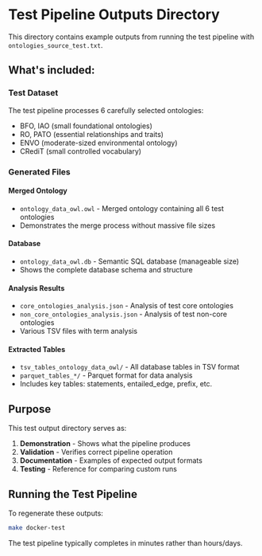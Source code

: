 # Test Pipeline Outputs Directory

This directory contains example outputs from running the test pipeline with `ontologies_source_test.txt`.

## What's included:

### Test Dataset
The test pipeline processes 6 carefully selected ontologies:
- BFO, IAO (small foundational ontologies)
- RO, PATO (essential relationships and traits)
- ENVO (moderate-sized environmental ontology)
- CRediT (small controlled vocabulary)

### Generated Files

#### Merged Ontology
- `ontology_data_owl.owl` - Merged ontology containing all 6 test ontologies
- Demonstrates the merge process without massive file sizes

#### Database
- `ontology_data_owl.db` - Semantic SQL database (manageable size)
- Shows the complete database schema and structure

#### Analysis Results
- `core_ontologies_analysis.json` - Analysis of test core ontologies
- `non_core_ontologies_analysis.json` - Analysis of test non-core ontologies
- Various TSV files with term analysis

#### Extracted Tables
- `tsv_tables_ontology_data_owl/` - All database tables in TSV format
- `parquet_tables_*/` - Parquet format for data analysis
- Includes key tables: statements, entailed_edge, prefix, etc.

## Purpose

This test output directory serves as:
1. **Demonstration** - Shows what the pipeline produces
2. **Validation** - Verifies correct pipeline operation
3. **Documentation** - Examples of expected output formats
4. **Testing** - Reference for comparing custom runs

## Running the Test Pipeline

To regenerate these outputs:
```bash
make docker-test
```

The test pipeline typically completes in minutes rather than hours/days.